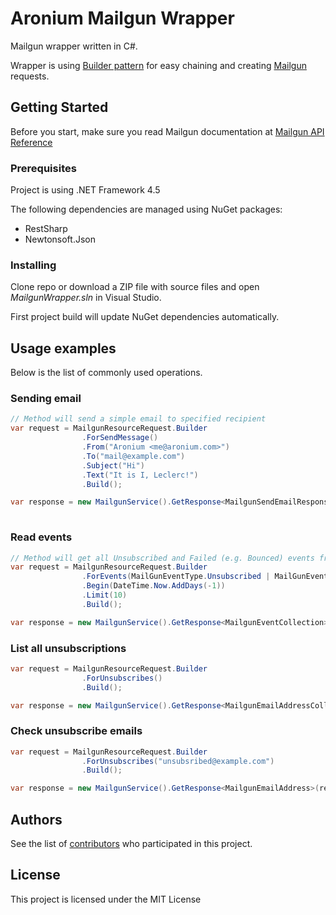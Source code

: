 # Aronium Mailgun Wrapper

Mailgun wrapper written in C#. 

Wrapper is using [Builder pattern](https://en.wikipedia.org/wiki/Builder_pattern) for easy chaining and creating [Mailgun](https://www.mailgun.com/) requests.

## Getting Started

Before you start, make sure you read Mailgun documentation at [Mailgun API Reference](https://documentation.mailgun.com/en/latest/api_reference.html)

### Prerequisites

Project is using .NET Framework 4.5

The following dependencies are managed using NuGet packages:

* RestSharp
* Newtonsoft.Json

### Installing

Clone repo or download a ZIP file with source files and open *MailgunWrapper.sln* in Visual Studio. 

First project build will update NuGet dependencies automatically.

## Usage examples

Below is the list of commonly used operations.

### Sending email

```csharp
// Method will send a simple email to specified recipient
var request = MailgunResourceRequest.Builder
                .ForSendMessage()
                .From("Aronium <me@aronium.com>")
                .To("mail@example.com")
                .Subject("Hi")
                .Text("It is I, Leclerc!")
                .Build();

var response = new MailgunService().GetResponse<MailgunSendEmailResponse>(request);
        
```

### Read events

```csharp
// Method will get all Unsubscribed and Failed (e.g. Bounced) events from day ago
var request = MailgunResourceRequest.Builder
                .ForEvents(MailGunEventType.Unsubscribed | MailGunEventType.Failed)
                .Begin(DateTime.Now.AddDays(-1))
                .Limit(10)
                .Build();

var response = new MailgunService().GetResponse<MailgunEventCollection>(request);        
```

### List all unsubscriptions
```csharp
var request = MailgunResourceRequest.Builder
                .ForUnsubscribes()
                .Build();

var response = new MailgunService().GetResponse<MailgunEmailAddressCollection>(request);
```

### Check unsubscribe emails
```csharp
var request = MailgunResourceRequest.Builder
                .ForUnsubscribes("unsubsribed@example.com")
                .Build();

var response = new MailgunService().GetResponse<MailgunEmailAddress>(request);
```

## Authors

See the list of [contributors](https://github.com/aronium/mailgun-wrapper/graphs/contributors) who participated in this project.

## License

This project is licensed under the MIT License
